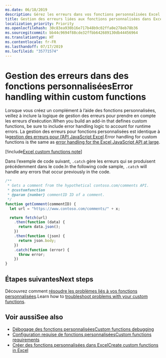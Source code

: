 ```yaml
---
ms.date: 06/18/2019
description: Gérez les erreurs dans vos fonctions personnalisées Excel.
title: Gestion des erreurs liées aux fonctions personnalisées dans Excel
localization_priority: Priority
ms.openlocfilehash: 30c83ea930b16e717b48b9c02ffa0e278eb78b36
ms.sourcegitcommit: bb44c9694f88cde32ffbb642689130db44456964
ms.translationtype: HT
ms.contentlocale: fr-FR
ms.lasthandoff: 07/17/2019
ms.locfileid: "35771574"
---
```

# <a name="error-handling-within-custom-functions"></a><span data-ttu-id="7d0b4-103">Gestion des erreurs dans des fonctions personnalisées</span><span class="sxs-lookup"><span data-stu-id="7d0b4-103">Error handling within custom functions</span></span>

<span data-ttu-id="7d0b4-104">Lorsque vous créez un complément à l’aide des fonctions personnalisées, veillez à inclure la logique de gestion des erreurs pour prendre en compte les erreurs d’exécution.</span><span class="sxs-lookup"><span data-stu-id="7d0b4-104">When you build an add-in that defines custom functions, be sure to include error handling logic to account for runtime errors.</span></span> <span data-ttu-id="7d0b4-105">La gestion des erreurs pour fonctions personnalisées est identique à la[gestion des erreurs pour l’API JavaScript Excel](excel-add-ins-error-handling.md).</span><span class="sxs-lookup"><span data-stu-id="7d0b4-105">Error handling for custom functions is the same as [error handling for the Excel JavaScript API at large](excel-add-ins-error-handling.md).</span></span>

[!include[Excel custom functions note](../includes/excel-custom-functions-note.md)]

<span data-ttu-id="7d0b4-106">Dans l’exemple de code suivant, `.catch` gère les erreurs qui se produisent précédemment dans le code.</span><span class="sxs-lookup"><span data-stu-id="7d0b4-106">In the following code sample, `.catch` will handle any errors that occur previously in the code.</span></span>

```js
/**
 * Gets a comment from the hypothetical contoso.com/comments API.
 * @customfunction
 * @param {number} commentID ID of a comment.
 */
function getComment(commentID) {
  let url = "https://www.contoso.com/comments/" + x;

  return fetch(url)
    .then(function (data) {
      return data.json();
    })
    .then(function (json) {
      return json.body;
    })
    .catch(function (error) {
      throw error;
    })
}
```

## <a name="next-steps"></a><span data-ttu-id="7d0b4-107">Étapes suivantes</span><span class="sxs-lookup"><span data-stu-id="7d0b4-107">Next steps</span></span>
<span data-ttu-id="7d0b4-108">Découvrez comment [résoudre les problèmes liés à vos fonctions personnalisées](custom-functions-troubleshooting.md).</span><span class="sxs-lookup"><span data-stu-id="7d0b4-108">Learn how to [troubleshoot problems with your custom functions](custom-functions-troubleshooting.md).</span></span>

## <a name="see-also"></a><span data-ttu-id="7d0b4-109">Voir aussi</span><span class="sxs-lookup"><span data-stu-id="7d0b4-109">See also</span></span>

* [<span data-ttu-id="7d0b4-110">Débogage des fonctions personnalisées</span><span class="sxs-lookup"><span data-stu-id="7d0b4-110">Custom functions debugging</span></span>](custom-functions-debugging.md)
* [<span data-ttu-id="7d0b4-111">Configuration requise de fonctions personnalisées</span><span class="sxs-lookup"><span data-stu-id="7d0b4-111">Custom functions requirements</span></span>](custom-functions-requirement-sets.md)
* [<span data-ttu-id="7d0b4-112">Créer des fonctions personnalisées dans Excel</span><span class="sxs-lookup"><span data-stu-id="7d0b4-112">Create custom functions in Excel</span></span>](custom-functions-overview.md)
